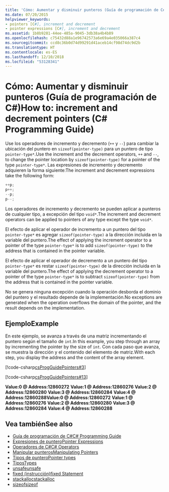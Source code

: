 ```yaml
---
title: 'Cómo: Aumentar y disminuir punteros (Guía de programación de C#)'
ms.date: 07/20/2015
helpviewer_keywords:
- pointers [C#], increment and decrement
- pointer expressions [C#], increment and decrement
ms.assetid: 1b8b9281-44ee-485a-9045-3db38a4b4b89
ms.openlocfilehash: c75432d88a1e96742573a6e69a4e035066a387c4
ms.sourcegitcommit: ccd8c36b0d74d99291d41aceb14cf98d74dc9d2b
ms.translationtype: HT
ms.contentlocale: es-ES
ms.lasthandoff: 12/10/2018
ms.locfileid: "53128341"
---
```

# <a name="how-to-increment-and-decrement-pointers-c-programming-guide"></a><span data-ttu-id="c7586-102">Cómo: Aumentar y disminuir punteros (Guía de programación de C#)</span><span class="sxs-lookup"><span data-stu-id="c7586-102">How to: increment and decrement pointers (C# Programming Guide)</span></span>

<span data-ttu-id="c7586-103">Use los operadores de incremento y decremento (`++` y `--`) para cambiar la ubicación del puntero en `sizeof(pointer-type)` para un puntero de tipo `pointer-type*`.</span><span class="sxs-lookup"><span data-stu-id="c7586-103">Use the increment and the decrement operators, `++` and `--`, to change the pointer location by `sizeof(pointer-type)` for a pointer of the type `pointer-type*`.</span></span> <span data-ttu-id="c7586-104">Las expresiones de incremento y decremento adquieren la forma siguiente:</span><span class="sxs-lookup"><span data-stu-id="c7586-104">The increment and decrement expressions take the following form:</span></span>  
  
```csharp
++p;  
p++;  
--p;  
p--;  
```  
  
 <span data-ttu-id="c7586-105">Los operadores de incremento y decremento se pueden aplicar a punteros de cualquier tipo, a excepción del tipo `void*`.</span><span class="sxs-lookup"><span data-stu-id="c7586-105">The increment and decrement operators can be applied to pointers of any type except the type `void*`.</span></span>  
  
 <span data-ttu-id="c7586-106">El efecto de aplicar el operador de incremento a un puntero del tipo `pointer-type*` es agregar `sizeof(pointer-type)` a la dirección incluida en la variable del puntero.</span><span class="sxs-lookup"><span data-stu-id="c7586-106">The effect of applying the increment operator to a pointer of the type `pointer-type*` is to add `sizeof(pointer-type)` to the address that is contained in the pointer variable.</span></span>  
  
 <span data-ttu-id="c7586-107">El efecto de aplicar el operador de decremento a un puntero del tipo `pointer-type*` es restar `sizeof(pointer-type)` de la dirección incluida en la variable del puntero.</span><span class="sxs-lookup"><span data-stu-id="c7586-107">The effect of applying the decrement operator to a pointer of the type `pointer-type*` is to subtract `sizeof(pointer-type)` from the address that is contained in the pointer variable.</span></span>  
  
 <span data-ttu-id="c7586-108">No se genera ninguna excepción cuando la operación desborda el dominio del puntero y el resultado depende de la implementación.</span><span class="sxs-lookup"><span data-stu-id="c7586-108">No exceptions are generated when the operation overflows the domain of the pointer, and the result depends on the implementation.</span></span>  
  
## <a name="example"></a><span data-ttu-id="c7586-109">Ejemplo</span><span class="sxs-lookup"><span data-stu-id="c7586-109">Example</span></span>  
 <span data-ttu-id="c7586-110">En este ejemplo, se avanza a través de una matriz incrementando el puntero según el tamaño de `int`.</span><span class="sxs-lookup"><span data-stu-id="c7586-110">In this example, you step through an array by incrementing the pointer by the size of `int`.</span></span> <span data-ttu-id="c7586-111">Con cada paso que avanza, se muestra la dirección y el contenido del elemento de matriz.</span><span class="sxs-lookup"><span data-stu-id="c7586-111">With each step, you display the address and the content of the array element.</span></span>  
  
 [!code-csharp[csProgGuidePointers#3](../../../csharp/programming-guide/unsafe-code-pointers/codesnippet/CSharp/how-to-increment-and-decrement-pointers_1.cs)]  
  
 [!code-csharp[csProgGuidePointers#13](../../../csharp/programming-guide/unsafe-code-pointers/codesnippet/CSharp/how-to-increment-and-decrement-pointers_2.cs)]  
  
<span data-ttu-id="c7586-112">**Value:0 @ Address:12860272**
**Value:1 @ Address:12860276**
**Value:2 @ Address:12860280**
**Value:3 @ Address:12860284**
**Value:4 @ Address:12860288**</span><span class="sxs-lookup"><span data-stu-id="c7586-112">**Value:0 @ Address:12860272**
**Value:1 @ Address:12860276**
**Value:2 @ Address:12860280**
**Value:3 @ Address:12860284**
**Value:4 @ Address:12860288**</span></span>

## <a name="see-also"></a><span data-ttu-id="c7586-113">Vea también</span><span class="sxs-lookup"><span data-stu-id="c7586-113">See also</span></span>

- [<span data-ttu-id="c7586-114">Guía de programación de C#</span><span class="sxs-lookup"><span data-stu-id="c7586-114">C# Programming Guide</span></span>](../../../csharp/programming-guide/index.md)  
- [<span data-ttu-id="c7586-115">Expresiones de puntero</span><span class="sxs-lookup"><span data-stu-id="c7586-115">Pointer Expressions</span></span>](../../../csharp/programming-guide/unsafe-code-pointers/pointer-expressions.md)  
- [<span data-ttu-id="c7586-116">Operadores de C#</span><span class="sxs-lookup"><span data-stu-id="c7586-116">C# Operators</span></span>](../../../csharp/language-reference/operators/index.md)  
- [<span data-ttu-id="c7586-117">Manipular punteros</span><span class="sxs-lookup"><span data-stu-id="c7586-117">Manipulating Pointers</span></span>](../../../csharp/programming-guide/unsafe-code-pointers/manipulating-pointers.md)  
- [<span data-ttu-id="c7586-118">Tipos de puntero</span><span class="sxs-lookup"><span data-stu-id="c7586-118">Pointer types</span></span>](../../../csharp/programming-guide/unsafe-code-pointers/pointer-types.md)  
- [<span data-ttu-id="c7586-119">Tipos</span><span class="sxs-lookup"><span data-stu-id="c7586-119">Types</span></span>](../../../csharp/language-reference/keywords/types.md)  
- [<span data-ttu-id="c7586-120">unsafe</span><span class="sxs-lookup"><span data-stu-id="c7586-120">unsafe</span></span>](../../../csharp/language-reference/keywords/unsafe.md)  
- [<span data-ttu-id="c7586-121">fixed (instrucción)</span><span class="sxs-lookup"><span data-stu-id="c7586-121">fixed Statement</span></span>](../../../csharp/language-reference/keywords/fixed-statement.md)  
- [<span data-ttu-id="c7586-122">stackalloc</span><span class="sxs-lookup"><span data-stu-id="c7586-122">stackalloc</span></span>](../../../csharp/language-reference/keywords/stackalloc.md)
- [<span data-ttu-id="c7586-123">sizeof</span><span class="sxs-lookup"><span data-stu-id="c7586-123">sizeof</span></span>](../../../csharp/language-reference/keywords/sizeof.md)
